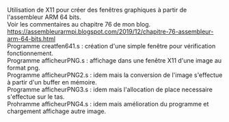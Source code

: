 Utilisation de X11 pour créer des fenêtres graphiques à partir de l'assembleur ARM 64 bits.<br>
Voir les commentaires au chapitre 76 de mon blog. <br>
https://assembleurarmpi.blogspot.com/2019/12/chapitre-76-assembleur-arm-64-bits.html <br>
Programme creatfen641.s : création d'une simple fenêtre pour vérification fonctionnement. <br>
Programme afficheurPNG.s : affichage dans une fenêtre X11 d'une image au format png.<br>
Programme afficheurPNG2.s : idem mais la conversion de l'image s'effectue à partir d'un buffer en mémoire.<br>
Programme afficheurPNG3.s : idem mais l'allocation de place necessaire s'effectue sur le tas.<br>
Prohramme afficheurPNG4.s : idem mais amélioration du programme et chargement affichage autre image.<br> 
